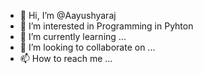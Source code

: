 - 👋 Hi, I’m @Aayushyaraj
- 👀 I’m interested in Programming in Pyhton
- 🌱 I’m currently learning ...
- 💞️ I’m looking to collaborate on ...
- 📫 How to reach me ...

<!---
Aayushyaraj/Aayushyaraj is a ✨ special ✨ repository because its `README.md` (this file) appears on your GitHub profile.
You can click the Preview link to take a look at your changes.
--->
